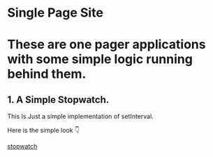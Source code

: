 # Single Page Site
<h1>These are one pager applications with some simple logic running behind them.</h1>

<h2>1. A Simple Stopwatch.</h2>
<p>This Is Just a simple implementation of setInterval.</p>
<p>Here is the simple look 👇</p>
<a href = "https://iamayushy.github.io/onepager/stopwatch/stopwatch.html">stopwatch</a>

